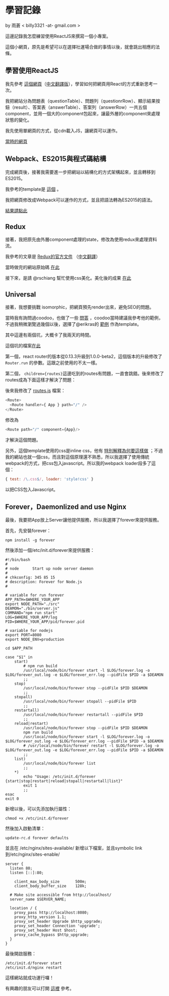 # 學習記錄
by 雨蒼 < billy3321 -at- gmail.com >

這邊記錄我怎麼練習使用ReactJS來撰寫一個小專案。

這個小網頁，原先是希望可以在選擇社運場合做的事情以後，就會跳出相應的法條。


## 學習使用ReactJS

我先參考 [這個網頁](https://facebook.github.io/react/docs/thinking-in-react.html)（[中文翻譯版](http://reactjs.cn/react/docs/thinking-in-react.html)），學習如何把網頁用React的方式重新思考一次。

我把網站分為問題表（questionTable）、問題列（questionrRow）、顯示結果按鈕（result）、答案表（answerTable）、答案列（answerRow）一共五個component，並用一個大的component包起來，讓最外層的component來處理狀態的變化。

我先使用單網頁的方式，從cdn載入JS，讓網頁可以運作。

[當時的網頁](https://github.com/JRF-tw/law_in_social_movement/blob/33ebbd92aeafd7bc75ffef2ff780d336b31b2a32/index.html)


## Webpack、ES2015與程式碼結構

完成網頁後，接著我需要進一步把網站以結構化的方式架構起來，並且轉移到ES2015。

我參考的template是 [這個](https://github.com/Ositoozy/react-example-es2015) 。

我把網頁修改成Webpack可以運作的方式，並且把語法轉為ES2015的語法。

[結果請點此](https://github.com/JRF-tw/law_in_social_movement/tree/61e0a038aab781594553248a64089b9e1b43fcef)


## Redux

接著，我把原先由外層component處理的state，修改為使用redux來處理資料流。

我參考的文章是 [Redux的官方文件](http://rackt.github.io/redux/) （[中文翻譯](http://camsong.github.io/redux-in-chinese/)）

當時做完的網站原始碼 [在此](https://github.com/JRF-tw/law_in_social_movement/tree/72300e8ade54d2500bebd9bd6e9ee7265c895790)

接下來，是請 @rschiang 幫忙使用css美化。美化後的成果 [在此](https://github.com/JRF-tw/law_in_social_movement/tree/c71cf4ab9bc89f85f0b552893b57e4e58a8fd469)


## Universal

接著，我想要挑戰 isomorphic，把網頁預先render出來，避免SEO的問題。

當時我有詢問過coodoo，也做了一些 [問答](https://gist.github.com/coodoo/59891964b06a603e2dc8) ，coodoo當時建議我參考他的範例，不過我稍微瀏覽過幾個以後，選擇了@erikras的 [範例](https://github.com/erikras/react-redux-universal-hot-example) 作為template。


其中這邊有兩個坑，大概卡了我兩天的時間。

這個坑的檔案[在此](https://github.com/JRF-tw/law_in_social_movement/blob/master/src/universalRouter.js)

第一個，react router的版本從0.13.3升級到1.0.0-beta2，這個版本的升級修改了 `Router.run` 的參數。這跟之前使用的不太一樣。

第二個， `children={routes}`這邊吃到的routes有問題，一直會跳錯。後來修改了routes成為下面這樣才解決了問題：

後來我修改了 [routes.js](https://github.com/JRF-tw/law_in_social_movement/blob/master/src/views/routes.js) 檔案：

```javascript
<Route>
  <Route handler={ App } path="/" />
</Route>
```

修改為

```javascript
<Route path="/" component={App}/>
```

才解決這個問題。

另外，這個template使用的css是inline css，他有 [特別解釋為何要這樣做](https://github.com/erikras/react-redux-universal-hot-example/blob/master/docs/InlineStyles.md) ；不過我的網站也就一個css，而且對這個原理還不熟悉，所以我選擇了使用傳統webpack的方式，把css包入javascript。所以我的webpack loader段多了這個：

```javascript
{ test: /\.css$/, loader: 'style!css' }
```

以把CSS包入Javascript。


## Forever，Daemonlized and use Nginx

最後，我要把App放上Server讓他提供服務，所以我選擇了forever來提供服務。

首先，先安裝forever：

```shell
npm install -g forever
```

然後添加一個/etc/init.d/forever來提供服務：

```shell
#!/bin/bash
#
# node      Start up node server daemon
#
# chkconfig: 345 85 15
# description: Forever for Node.js
#

# variable for run forever
APP_PATH=$WHERE_YOUR_APP
export NODE_PATH="./src"
DEAMON="./bin/server.js"
COMMAND="npm run start"
LOG=$WHERE_YOUR_APP/log
PID=$WHERE_YOUR_APP/pid/forever.pid

# variable for nodejs
export PORT=8080
export NODE_ENV=production

cd $APP_PATH

case "$1" in
    start)
        # npm run build
        /usr/local/node/bin/forever start -l $LOG/forever.log -o $LOG/forever_out.log -e $LOG/forever_err.log --pidFile $PID -a $DEAMON
        ;;
    stop)
        /usr/local/node/bin/forever stop --pidFile $PID $DEAMON
        ;;
    stopall)
        /usr/local/node/bin/forever stopall --pidFile $PID
        ;;
    restartall)
        /usr/local/node/bin/forever restartall --pidFile $PID
        ;;
    reload|restart)
        /usr/local/node/bin/forever stop --pidFile $PID $DEAMON
        npm run build
        /usr/local/node/bin/forever start -l $LOG/forever.log -o $LOG/forever_out.log -e $LOG/forever_err.log --pidFile $PID -a $DEAMON
        # /usr/local/node/bin/forever restart -l $LOG/forever.log -o $LOG/forever_out.log -e $LOG/forever_err.log --pidFile $PID -a $DEAMON
        ;;
    list)
        /usr/local/node/bin/forever list
        ;;
    *)
        echo "Usage: /etc/init.d/forever {start|stop|restart|reload|stopall|restartall|list}"
        exit 1
        ;;
esac
exit 0
```

新增以後，可以先添加執行屬性：

```shell
chmod +x /etc/init.d/forever
```

然後加入啟動清單：

```shell
update-rc.d forever defaults
```

並且在 /etc/nginx/sites-available/ 新增以下檔案，並且symbolic link到/etc/nginx/sites-enable/

```shell
server {
  listen 80;
  listen [::]:80;

    client_max_body_size       500m;
    client_body_buffer_size    128k;

  # Make site accessible from http://localhost/
  server_name $SERVER_NAME;

  location / {
    proxy_pass http://localhost:8080;
    proxy_http_version 1.1;
    proxy_set_header Upgrade $http_upgrade;
    proxy_set_header Connection 'upgrade';
    proxy_set_header Host $host;
    proxy_cache_bypass $http_upgrade;
  }
}
```

最後開啟服務：

```shell
/etc/init.d/forever start
/etc/init.d/nginx restart
```

這樣網站就成功運行囉！

有興趣的朋友可以打開 [這裡](http://protest.jrf.org.tw) 參考。
